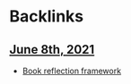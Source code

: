 
# Backlinks
## [June 8th, 2021](<June 8th, 2021.md>)
- [Book reflection framework](<Book reflection framework.md>)

